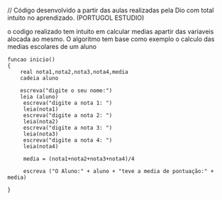 // Código desenvolvido a partir das aulas realizadas pela Dio com total intuito no aprendizado. (PORTUGOL ESTUDIO)

o codigo realizado tem intuito em calcular medias apartir das variaveis alocada ao mesmo. O algoritmo tem base como exemplo 
o calculo das medias escolares de um aluno



	
	funcao inicio()
	{
		real nota1,nota2,nota3,nota4,media
		cadeia aluno 

	    escreva("digite o seu nome:")
	    leia (aluno)
	     escreva("digite a nota 1: ")
	     leia(nota1)
	     escreva("digite a nota 2: ")
	     leia(nota2)
	     escreva("digite a nota 3: ")
	     leia(nota3)
	     escreva("digite a nota 4: ")
	     leia(nota4)

	     media = (nota1+nota2+nota3+nota4)/4

	     escreva ("O Aluno:" + aluno + "teve a media de pontuação:" + media)
          
	}
